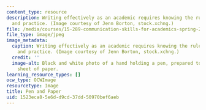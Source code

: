 ```yaml
---
content_type: resource
description: Writing effectively as an academic requires knowing the rules of communication
  and practice. (Image courtesy of Jenn Borton, stock.xchng.)
file: /media/courses/15-289-communication-skills-for-academics-spring-2002/1523eca85e6dd9cd37dd50970bef6aeb_15-289s02.jpg
file_type: image/jpeg
image_metadata:
  caption: Writing effectively as an academic requires knowing the rules of communication
    and practice. (Image courtesy of Jenn Borton, stock.xchng.)
  credit: ''
  image-alt: Black and white photo of a hand holding a pen, prepared to write on a
    sheet of paper.
learning_resource_types: []
ocw_type: OCWImage
resourcetype: Image
title: Pen and Paper
uid: 1523eca8-5e6d-d9cd-37dd-50970bef6aeb
---
```

